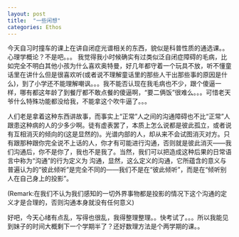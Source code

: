 ```yaml
---
layout: post
title:  "一些闲想"
categories: Ethos
---
```


今天自习时撞车的课上在讲自闭症光谱相关的东西，貌似是科普性质的通选课。。心理学概论？不是吧。。。
我觉得我小时候确实有过类似泛自闭症障碍的毛病，比如完全不明白其他小孩为什么喜欢奥特曼，好几年都守着一个玩具不放，听不懂童话里在讲什么但是很喜欢听(或者说不理解童话里的那些人干出那些事的原因是什么)，到了小学还不能理解嘲讽。。。我不能否认现在我毛病也不少，跟个傻逼一样，哪有都这年龄了到餐厅都不敢点餐的傻逼啊，“要二俩饭”很难么。。。可惜老天爷什么特殊功能都没给我，不能拿这个吹牛逼了。。。

人们老是拿着这种东西讲故事，而事实上“正常”人之间的沟通障碍也不比“正常”人跟患这种病的人的少多少啊。徒有虚表罢了，本质上怎么说都是彼此孤立，或者说有互相消灭的倾向的(这是显然的)。光谱内部的人，却从来不会试图消灭对方。只有跟那种跟你完全说不上话的人，你才有可能进行沟通，否则就是彼此消灭——我们沟通后，你不是你了，我也不是我了。当然，我们可以把造成这种后果的日常语言中称为“沟通”的行为定义为 沟通，显然，这么定义的沟通，它所蕴含的意义与普遍认为的“彼此倾听”是完全不同的——我们不是在“彼此倾听”，而是在“倾听别人在自己身上的投影”。

(Remark:在我们不认为我们感知的一切外界事物都是投影的情况下这个沟通的定义才是合理的，否则沟通本身就没有任何意义)

好吧，今天心绪有点乱，写得也很乱，我得整理整理。。快考试了。。。所以我能见到妹子的时间大概剩下一个学期半了？还好数理方法是个两学期的课。。